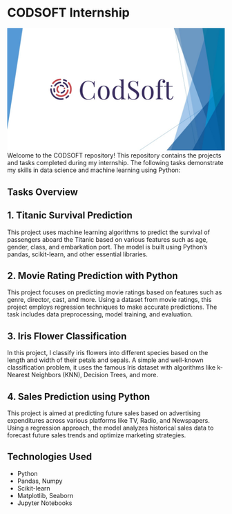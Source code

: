 # CODSOFT Internship
![image](https://github.com/Welde-Dhanashri/CODSOFT/blob/main/codsoft.png?raw=true)
Welcome to the CODSOFT repository! This repository contains the projects and tasks completed during my internship. The following tasks demonstrate my skills in data science and machine learning using Python:


## Tasks Overview
## 1. Titanic Survival Prediction
This project uses machine learning algorithms to predict the survival of passengers aboard the Titanic based on various features such as age, gender, class, and embarkation port. The model is built using Python’s pandas, scikit-learn, and other essential libraries.

## 2. Movie Rating Prediction with Python
This project focuses on predicting movie ratings based on features such as genre, director, cast, and more. Using a dataset from movie ratings, this project employs regression techniques to make accurate predictions. The task includes data preprocessing, model training, and evaluation.

## 3. Iris Flower Classification
In this project, I classify iris flowers into different species based on the length and width of their petals and sepals. A simple and well-known classification problem, it uses the famous Iris dataset with algorithms like k-Nearest Neighbors (KNN), Decision Trees, and more.

## 4. Sales Prediction using Python
This project is aimed at predicting future sales based on advertising expenditures across various platforms like TV, Radio, and Newspapers. Using a regression approach, the model analyzes historical sales data to forecast future sales trends and optimize marketing strategies.

## Technologies Used
* Python
* Pandas, Numpy
* Scikit-learn
* Matplotlib, Seaborn
* Jupyter Notebooks
